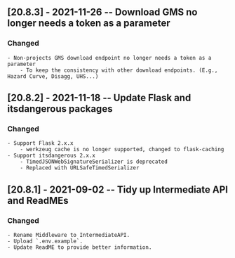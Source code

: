 ## [20.8.3] - 2021-11-26 -- Download GMS no longer needs a token as a parameter
### Changed
    - Non-projects GMS download endpoint no longer needs a token as a parameter
        - To keep the consistency with other download endpoints. (E.g., Hazard Curve, Disagg, UHS...)
## [20.8.2] - 2021-11-18 -- Update Flask and itsdangerous packages
### Changed
    - Support Flask 2.x.x
        - werkzeug cache is no longer supported, changed to flask-caching
    - Support itsdangerous 2.x.x
        - TimedJSONWebSignatureSerializer is deprecated
        - Replaced with URLSafeTimedSerializer
## [20.8.1] - 2021-09-02 -- Tidy up Intermediate API and ReadMEs
### Changed
	- Rename Middleware to IntermediateAPI.
    - Upload `.env.example`.
    - Update ReadME to provide better information.
